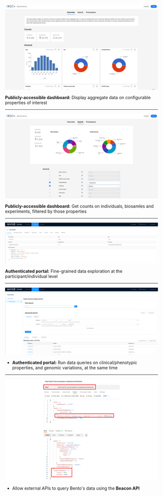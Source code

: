 ![bento_public1.png](img%2Fbento_public1.png)

**Publicly-accessible dashboard:** Display aggregate data on configurable properties of interest

---

![bento_public1.png](img%2Fbento_public2.png)

**Publicly-accessible dashboard:** Get counts on individuals, biosamles and experiments, filtered by those properties 

---

![bento_authenticated1.png](img%2Fbento_authenticated1.png)

**Authenticated portal:** Fine-grained data exploration at the participant/individual level

---

![bento_authenticated1.png](img%2Fbento_authenticated2.png)

* **Authenticated portal:** Run data queries on clinical/phenotypic properties, and genomic variations, at the same time

---

![bento_beacon.png](img%2Fbento_beacon.png)

* Allow external APIs to query Bento's data using the **Beacon API**